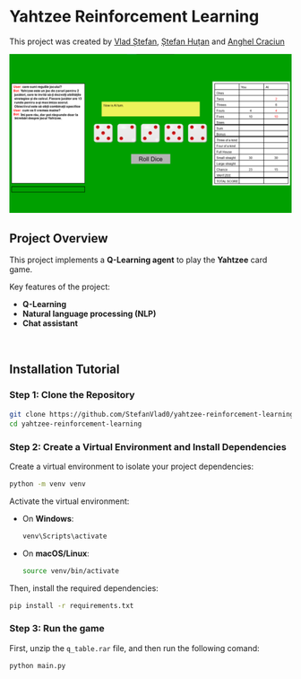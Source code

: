 # Yahtzee Reinforcement Learning

This project was created by [Vlad Ștefan](https://github.com/StefanVlad0), [Ștefan Huțan](https://github.com/hutanstefan) and [Anghel Craciun](https://github.com/Anghel23)


![Yahtzee demo](pics/screenshot.png)

## Project Overview

This project implements a **Q-Learning agent** to play the **Yahtzee** card game.

Key features of the project:
- **Q-Learning**
- **Natural language processing (NLP)**
- **Chat assistant**

<br>

## Installation Tutorial

### Step 1: Clone the Repository

```bash
git clone https://github.com/StefanVlad0/yahtzee-reinforcement-learning.git
cd yahtzee-reinforcement-learning
```

### Step 2: Create a Virtual Environment and Install Dependencies
Create a virtual environment to isolate your project dependencies:
```bash
python -m venv venv
```
Activate the virtual environment:
- On **Windows**:
  ```bash
  venv\Scripts\activate
  ```
- On **macOS/Linux**:
  ```bash
  source venv/bin/activate
  ```

Then, install the required dependencies:
```bash
pip install -r requirements.txt
```

### Step 3: Run the game
First, unzip the `q_table.rar` file, and then run the following comand:
```bash
python main.py
```

